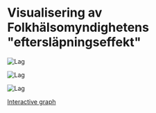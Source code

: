 # Visualisering av Folkhälsomyndighetens "eftersläpningseffekt"

![Lag](https://github.com/joelonsql/coronalyzer/blob/master/Folkhalsomyndigheten_Covid19/2020-04-22.png?raw=true "Lag")

![Lag](https://github.com/joelonsql/coronalyzer/blob/master/Folkhalsomyndigheten_Covid19/lag-2020-04-22.png?raw=true "Lag")

![Lag](https://github.com/joelonsql/coronalyzer/blob/master/Folkhalsomyndigheten_Covid19/lag2-2020-04-22.png?raw=true "Lag")

[Interactive graph](https://rpubs.com/purrpurr/603194)

